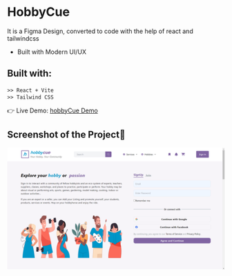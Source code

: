 # HobbyCue 

It is a Figma Design, converted to code with the help of react and tailwindcss
- Built with Modern UI/UX

## Built with:

    >> React + Vite
    >> Tailwind CSS

👉 Live Demo: <a href='https://hobby-cue-rouge.vercel.app/'>hobbyCue Demo</a>

## Screenshot of the Project📸

![Screenshot](public/page.png)
